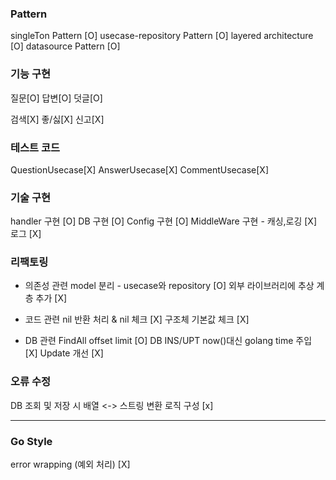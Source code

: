 ### Pattern
singleTon Pattern [O]
usecase-repository Pattern [O]
layered architecture [O]
datasource Pattern [O]

### 기능 구현
질문[O]
답변[O]
덧글[O]

검색[X]
좋/싫[X]
신고[X]

### 테스트 코드
QuestionUsecase[X]
AnswerUsecase[X]
CommentUsecase[X]

### 기술 구현
handler 구현 [O]
DB 구현 [O]
Config 구현 [O]
MiddleWare 구현 - 캐싱,로깅 [X]
로그 [X]

### 리팩토링
- 의존성 관련
model 분리 - usecase와 repository [O]
외부 라이브러리에 추상 계층 추가 [X]

- 코드 관련
nil 반환 처리 & nil 체크 [X]
구조체 기본값 체크 [X]

- DB 관련
FindAll offset limit [O]
DB INS/UPT now()대신 golang time 주입 [X]
Update 개선 [X]

### 오류 수정
DB 조회 및 저장 시 배열 <-> 스트링 변환 로직 구성 [x]

-----------------------
### Go Style
error wrapping (예외 처리) [X]

